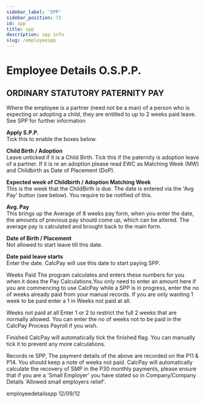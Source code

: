 ```yaml
---
sidebar_label: 'SPP'
sidebar_position: 72
id: spp
title: spp
description: spp info
slug: /employeespp 
---
```


# Employee Details O.S.P.P.

## ORDINARY STATUTORY PATERNITY PAY



Where the employee is a partner (need not be a man) of a person who is expecting or adopting a child, they are entitled to up to 2 weeks paid leave. See SPP  for further information

**Apply S.P.P.**\
Tick this to enable the boxes below.

**Child Birth / Adoption**\
Leave unticked if it is a Child Birth.
Tick this if the paternity is adoption leave of a partner. If it is re an adoption please read EWC as Matching Week (MW) and Childbirth as Date of Placement (DoP).

**Expected week of Childbirth / Adoption Matching Week**\
This is the week that the ChildBirth is due. The date is entered via the 'Avg Pay' button (see below). You require to be notified of this.

**Avg. Pay**\
This brings up the Average of 8 weeks pay form, when you enter the date, the amounts of previous pay should come up, which can be altered.
The average pay is calculated and brought back to the main form.

**Date of Birth / Placement**\
Not allowed to start leave till this date.

**Date paid leave starts**\
Enter the date. CalcPay will use this date to start paying SPP.

Weeks Paid
The program calculates and enters these numbers for you when it does the Pay Calculations.You only need to enter an amount here if you are commencing to use CalcPay while a SPP is in progress, enter the no of weeks already paid from your manual records. If you are only wanting 1 week to be paid enter a 1 in Weeks not paid at all.

Weeks not paid at all
Enter 1 or 2 to restrict the full 2 weeks that are normally allowed.
You can enter the no of weeks not to be paid in the CalcPay  Process Payroll   if you wish.

Finished
CalcPay will automatically tick the finished flag.
You can manually tick it to prevent any more calculations.


 

Records re SPP,
The payment details of the above are recorded on the P11 & P14. You should keep a note of weeks not paid.
CalcPay will automatically calculate the recovery of SMP in the P30 monthly payments, please ensure that if you are a 'Small Employer' you have stated so in Company/Company Details 'Allowed small employers relief'.



employeedetailsspp 12/09/12

